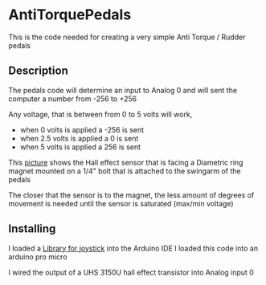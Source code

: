 # AntiTorquePedals
This is the code needed for creating a very simple Anti Torque / Rudder pedals

## Description
The pedals code will determine an input to Analog 0 and will sent the computer a number from -256 to +256
 
Any voltage, that is between from 0 to 5 volts will work, 
* when 0 volts is applied a -256 is sent
* when 2.5 volts is applied a 0 is sent
* when 5 volts is applied a 256 is sent
 
This [picture](https://raw.githubusercontent.com/EdmundStoner/AntiTorquePedals/main/antitorquepedal.jpg) shows the Hall effect sensor that is facing a Diametric ring magnet mounted on a 1/4" bolt that is attached to the swingarm of the pedals

The closer that the sensor is to the magnet, the less amount of degrees of movement is needed until the sensor is saturated (max/min voltage)

## Installing
I loaded a [Library for joystick](https://github.com/MHeironimus/ArduinoJoystickLibrary) into the Arduino IDE
I loaded this code into an arduino pro micro

I wired the output of a UHS 3150U hall effect transistor into Analog input 0
